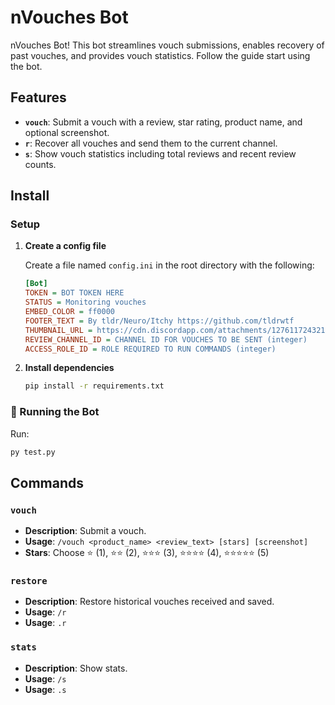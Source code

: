 # nVouches Bot

nVouches Bot! This bot streamlines vouch submissions, enables recovery of past vouches, and provides vouch statistics. Follow the guide start using the bot.

## Features
- **`vouch`**: Submit a vouch with a review, star rating, product name, and optional screenshot.
- **`r`**: Recover all vouches and send them to the current channel.
- **`s`**: Show vouch statistics including total reviews and recent review counts.

## Install

### Setup

1. **Create a config file**

   Create a file named `config.ini` in the root directory with the following:

   ```ini
   [Bot]
   TOKEN = BOT TOKEN HERE
   STATUS = Monitoring vouches
   EMBED_COLOR = ff0000
   FOOTER_TEXT = By tldr/Neuro/Itchy https://github.com/tldrwtf
   THUMBNAIL_URL = https://cdn.discordapp.com/attachments/12761172432125308998/1234567898765456/9.jpg
   REVIEW_CHANNEL_ID = CHANNEL ID FOR VOUCHES TO BE SENT (integer)
   ACCESS_ROLE_ID = ROLE REQUIRED TO RUN COMMANDS (integer)
   ```

2. **Install dependencies**

   ```bash
   pip install -r requirements.txt
   ```

### 🚀 Running the Bot

Run:

```bash
py test.py
```

## Commands

### `vouch`

- **Description**: Submit a vouch.
- **Usage**: `/vouch <product_name> <review_text> [stars] [screenshot]`
- **Stars**: Choose ⭐ (1), ⭐⭐ (2), ⭐⭐⭐ (3), ⭐⭐⭐⭐ (4), ⭐⭐⭐⭐⭐ (5)

### `restore`

- **Description**: Restore historical vouches received and saved.
- **Usage**: `/r`
- **Usage**: `.r`

### `stats`

- **Description**: Show stats.
- **Usage**: `/s`
- **Usage**: `.s`

